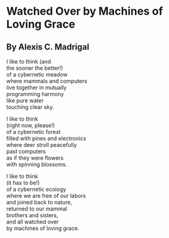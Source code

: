 # Watched Over by Machines of Loving Grace
## By Alexis C. Madrigal

I like to think (and    
the sooner the better!)    
of a cybernetic meadow    
where mammals and computers    
live together in mutually    
programming harmony    
like pure water    
touching clear sky.    
    
I like to think    
(right now, please!)    
of a cybernetic forest    
filled with pines and electronics    
where deer stroll peacefully    
past computers    
as if they were flowers    
with spinning blossoms.    
    
I like to think    
(it has to be!)    
of a cybernetic ecology    
where we are free of our labors    
and joined back to nature,    
returned to our mammal    
brothers and sisters,    
and all watched over    
by machines of loving grace.